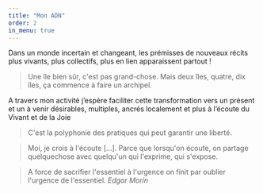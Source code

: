 ```yaml
---
title: "Mon ADN"
order: 2
in_menu: true
---
```

Dans un monde incertain et changeant, les prémisses de nouveaux récits plus vivants, plus collectifs, plus en lien apparaissent partout !

> Une île bien sûr, c'est pas grand-chose. Mais deux îles, quatre, dix îles, ça commence à faire un archipel.

A travers mon activité j’espère faciliter cette transformation vers un présent et un à venir désirables, multiples, ancrés localement et plus à l’écoute du Vivant et de la Joie

> C'est la polyphonie des pratiques qui peut garantir une liberté.

> Moi, je crois à l'écoute [...]. Parce que lorsqu'on écoute, on partage quelquechose avec quelqu'un qui l'exprime, qui s'expose.

> A force de sacrifier l'essentiel à l'urgence on finit par oublier l'urgence de l'essentiel. *Edgar Morin* 